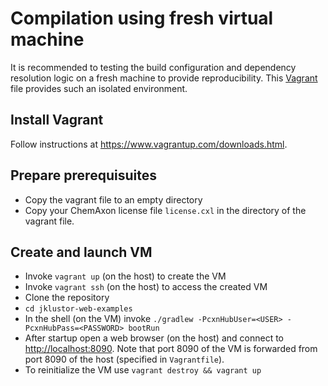Compilation using fresh virtual machine
=======================================

It is recommended to testing the build configuration and dependency resolution logic on a fresh machine
to provide reproducibility. This [Vagrant](https://www.vagrantup.com/) file provides such an isolated
environment.

Install Vagrant
---------------

Follow instructions at <https://www.vagrantup.com/downloads.html>.


Prepare prerequisuites
----------------------

 - Copy the vagrant file to an empty directory
 - Copy your ChemAxon license file `license.cxl` in the directory of the vagrant file.


Create and launch VM
--------------------

 - Invoke `vagrant up` (on the host) to create the VM
 - Invoke `vagrant ssh` (on the host) to access the created VM
 - Clone the repository
 - `cd jklustor-web-examples`
 - In the shell (on the VM) invoke `./gradlew -PcxnHubUser=<USER> -PcxnHubPass=<PASSWORD> bootRun`
 - After startup open a web browser (on the host) and connect to <http://localhost:8090>. Note that
   port 8090 of the VM is forwarded from port 8090 of the host (specified in `Vagrantfile`).
 - To reinitialize the VM use `vagrant destroy && vagrant up`
